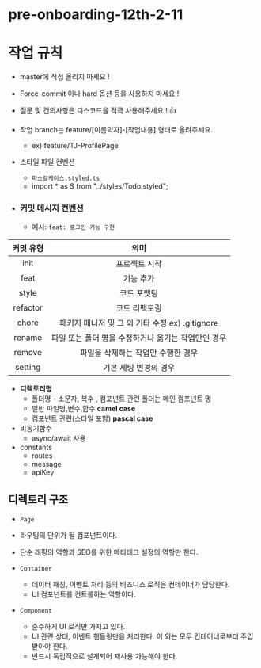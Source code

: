 # pre-onboarding-12th-2-11

# 작업 규칙
- master에 직접 올리지 마세요 !
- Force-commit 이나 hard 옵션 등을 사용하지 마세요 !
- 질문 및 건의사항은 디스코드을 적극 사용해주세요 ! 👍
- 작업 branch는 feature/[이름약자]-[작업내용] 형태로 올려주세요.
  - ex) feature/TJ-ProfilePage
- 스타일 파일 컨벤션
    - `파스칼케이스.styled.ts`
    - import * as S from "../styles/Todo.styled";
  
- ### 커밋 메시지 컨벤션
  - 예시: `feat: 로그인 기능 구현`

|커밋 유형|의미|
|:---:|:---:|
|init| 프로젝트 시작|
|feat| 기능 추가|
|style| 코드 포맷팅|
|refactor| 코드 리팩토링|
|chore| 패키지 매니저 및 그 외 기타 수정 ex) .gitignore|
|rename| 파일 또는 폴더 명을 수정하거나 옮기는 작업만인 경우 |
|remove|파일을 삭제하는 작업만 수행한 경우|
|setting|기본 세팅 변경의 경우|
- **디렉토리명**
    - 폴더명 - 소문자, 복수 , 컴포넌트 관련 폴더는 메인 컴포넌트 명
    - 일반 파일명,변수,함수 **camel case**
    - 컴포넌트 관련(스타일 포함) **pascal case**
- 비동기함수
    - async/await 사용
- constants
    - routes
    - message
    - apiKey
      
## 디렉토리 구조

- `Page` 
 - 라우팅의 단위가 될 컴포넌트이다.
 - 단순 래핑의 역할과 SEO를 위한 메타태그 설정의 역할만 한다.

- `Container`
    
  - 데이터 패칭, 이벤트 처리 등의 비즈니스 로직은 컨테이너가 담당한다.
  - UI 컴포넌트를 컨트롤하는 역할이다.
    
- `Component`
    
  - 순수하게 UI 로직만 가지고 있다.
  - UI 관련 상태, 이벤트 핸들링만을 처리한다. 이 외는 모두 컨테이너로부터 주입 받아야 한다.
  - 반드시 독립적으로 설계되어 재사용 가능해야 한다.
  
